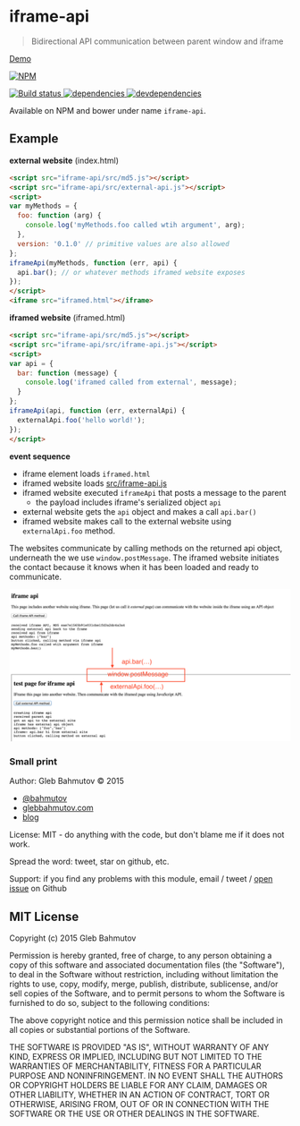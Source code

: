 # iframe-api

> Bidirectional API communication between parent window and iframe

[Demo](http://glebbahmutov.com/iframe-api/)

[![NPM][iframe-api-icon] ][iframe-api-url]

[![Build status][iframe-api-ci-image] ][iframe-api-ci-url]
[![dependencies][iframe-api-dependencies-image] ][iframe-api-dependencies-url]
[![devdependencies][iframe-api-devdependencies-image] ][iframe-api-devdependencies-url]

Available on NPM and bower under name `iframe-api`.

## Example

**external website** (index.html)

```html
<script src="iframe-api/src/md5.js"></script>
<script src="iframe-api/src/external-api.js"></script>
<script>
var myMethods = {
  foo: function (arg) {
    console.log('myMethods.foo called wtih argument', arg);
  },
  version: '0.1.0' // primitive values are also allowed
};
iframeApi(myMethods, function (err, api) {
  api.bar(); // or whatever methods iframed website exposes
});
</script>
<iframe src="iframed.html"></iframe>
```

**iframed website** (iframed.html)

```html
<script src="iframe-api/src/md5.js"></script>
<script src="iframe-api/src/iframe-api.js"></script>
<script>
var api = {
  bar: function (message) {
    console.log('iframed called from external', message);
  }
};
iframeApi(api, function (err, externalApi) {
  externalApi.foo('hello world!');
});
</script>
```

**event sequence**

* iframe element loads `iframed.html`
* iframed website loads [src/iframe-api.js](src/iframe-api.js)
* iframed website executed `iframeApi` that posts a message to the parent
    - the payload includes iframe's serialized object `api`
* external website gets the `api` object and makes a call `api.bar()`
* iframed website makes call to the external website using `externalApi.foo` method.

The websites communicate by calling methods on the returned api object, underneath
the we use `window.postMessage`. The iframed website initiates the contact because it knows
when it has been loaded and ready to communicate.

![iframe-api](images/iframe-api-boundary.png)

### Small print

Author: Gleb Bahmutov &copy; 2015

* [@bahmutov](https://twitter.com/bahmutov)
* [glebbahmutov.com](http://glebbahmutov.com)
* [blog](http://bahmutov.calepin.co/)

License: MIT - do anything with the code, but don't blame me if it does not work.

Spread the word: tweet, star on github, etc.

Support: if you find any problems with this module, email / tweet /
[open issue](https://github.com/bahmutov/iframe-api/issues) on Github

## MIT License

Copyright (c) 2015 Gleb Bahmutov

Permission is hereby granted, free of charge, to any person
obtaining a copy of this software and associated documentation
files (the "Software"), to deal in the Software without
restriction, including without limitation the rights to use,
copy, modify, merge, publish, distribute, sublicense, and/or sell
copies of the Software, and to permit persons to whom the
Software is furnished to do so, subject to the following
conditions:

The above copyright notice and this permission notice shall be
included in all copies or substantial portions of the Software.

THE SOFTWARE IS PROVIDED "AS IS", WITHOUT WARRANTY OF ANY KIND,
EXPRESS OR IMPLIED, INCLUDING BUT NOT LIMITED TO THE WARRANTIES
OF MERCHANTABILITY, FITNESS FOR A PARTICULAR PURPOSE AND
NONINFRINGEMENT. IN NO EVENT SHALL THE AUTHORS OR COPYRIGHT
HOLDERS BE LIABLE FOR ANY CLAIM, DAMAGES OR OTHER LIABILITY,
WHETHER IN AN ACTION OF CONTRACT, TORT OR OTHERWISE, ARISING
FROM, OUT OF OR IN CONNECTION WITH THE SOFTWARE OR THE USE OR
OTHER DEALINGS IN THE SOFTWARE.

[iframe-api-icon]: https://nodei.co/npm/iframe-api.png?downloads=true
[iframe-api-url]: https://npmjs.org/package/iframe-api
[iframe-api-ci-image]: https://travis-ci.org/bahmutov/iframe-api.png?branch=master
[iframe-api-ci-url]: https://travis-ci.org/bahmutov/iframe-api
[iframe-api-dependencies-image]: https://david-dm.org/bahmutov/iframe-api.png
[iframe-api-dependencies-url]: https://david-dm.org/bahmutov/iframe-api
[iframe-api-devdependencies-image]: https://david-dm.org/bahmutov/iframe-api/dev-status.png
[iframe-api-devdependencies-url]: https://david-dm.org/bahmutov/iframe-api#info=devDependencies
